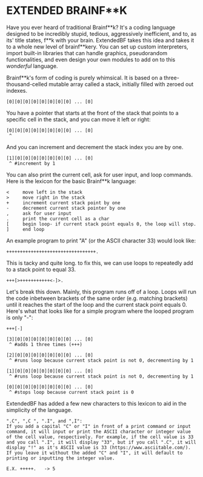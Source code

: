 # **EXTENDED BRAINF\*\*K**

Have you ever heard of traditional Brainf\*\*k? It's a coding language designed to be incredibly stupid, tedious, aggressively inefficient, and to, as its' title states, f\*\*k with your brain.
ExtendedBF takes this idea and takes it to a whole new level of brainf\*\*kery. You can set up custom interpreters, import built-in libraries that can handle graphics, pseudorandom functionalities, and even design your own modules to add on to this *wonderful* language. 

Brainf\*\*k's form of coding is purely whimsical. It is based on a three-thousand-celled mutable array called a stack, initially filled with zeroed out indexes.

```
[0][0][0][0][0][0][0][0] ... [0]
```

You have a pointer that starts at the front of the stack that points to a specific cell in the stack, and you can move it left or right:

```
[0][0][0][0][0][0][0][0] ... [0]
 ^ 
```

 
And you can increment and decrement the stack index you are by one. 

```
[1][0][0][0][0][0][0][0] ... [0]
 ^ #increment by 1
```
 
You can also print the current cell, ask for user input, and loop commands. Here is the lexicon for the basic Brainf\*\*k language:

```
<     move left in the stack
>     move right in the stack
+     increment current stack point by one 
-     decrement current stack pointer by one
,     ask for user input
.     print the current cell as a char
[     begin loop- if current stack point equals 0, the loop will stop.
]     end loop
```

An example program to print "A" (or the ASCII character 33) would look like:

`+++++++++++++++++++++++++++++++++.`

This is tacky and quite long. to fix this, we can use loops to repeatedly add to a stack point to equal 33.

`+++[>+++++++++++<-]>.`

Let's break this down. Mainly, this program runs off of a loop. Loops will run the code inbetween brackets of the same order (e.g. matching brackets) until it reaches the start of the loop and the current stack point equals 0. Here's what that looks like for a simple program where the looped program is only "-":

`+++[-]`

```
[3][0][0][0][0][0][0][0] ... [0]
 ^ #adds 1 three times (+++)
```

```
[2][0][0][0][0][0][0][0] ... [0]
 ^ #runs loop because current stack point is not 0, decrementing by 1
```

```
[1][0][0][0][0][0][0][0] ... [0]
 ^ #runs loop because current stack point is not 0, decrementing by 1
```

```
[0][0][0][0][0][0][0][0] ... [0]
 ^ #stops loop because current stack point is 0
```

ExtendedBF has added a few new characters to this lexicon to aid in the simplicity of the language.

```
".C", ",C ", ".I", and ",I":
If you add a capital "C" or "I" in front of a print command or input command, it will input or print the ASCII character or integer value of the cell value, respectively. For example, if the cell value is 33 and you call ".I", it will display "33", but if you call ".C", it will display "!" as it's ASCII value is 33 (https://www.asciitable.com/). If you leave it without the added "C" and "I", it will default to printing or inputting the integer value.

E.X. +++++.   -> 5
     
```
